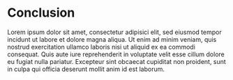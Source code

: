 # Conclusion

<!--
*   Fazit: Vergleich mit der ursprünglichen Zielsetzung (komprimiert/zusammengefasst)
*   Ausblick: Darstellung ungelöster Probleme und weiterer relevanter Ideen

Umfang: typisch ca. 5% ... 10% der Arbeit
-->

Lorem ipsum dolor sit amet, consectetur adipisici elit, sed eiusmod tempor incidunt ut labore et dolore magna aliqua. Ut enim ad minim veniam, quis nostrud exercitation ullamco laboris nisi ut aliquid ex ea commodi consequat. Quis aute iure reprehenderit in voluptate velit esse cillum dolore eu fugiat nulla pariatur. Excepteur sint obcaecat cupiditat non proident, sunt in culpa qui officia deserunt mollit anim id est laborum.
